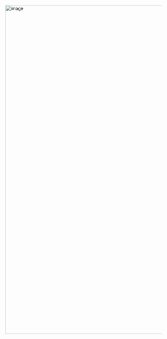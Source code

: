 <img width="1862" height="1054" alt="image" src="https://github.com/user-attachments/assets/18bd8190-412a-4c64-b570-f2173ebd3279" />

